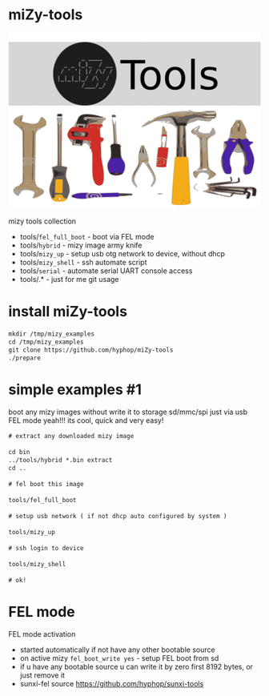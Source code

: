 # miZy-tools

![miZy - tools](pics/mizy_tools.gif)

mizy tools collection

+ tools/`fel_full_boot`	- boot via FEL mode 
+ tools/`hybrid`	- mizy image army knife 
+ tools/`mizy_up`	- setup usb otg network to device, without dhcp
+ tools/`mizy_shell`	- ssh automate script
+ tools/`serial`	- automate serial UART console access
+ tools/.*		- just for me git usage

# install miZy-tools

```
mkdir /tmp/mizy_examples
cd /tmp/mizy_examples
git clone https://github.com/hyphop/miZy-tools
./prepare
```

# simple examples #1

boot any mizy images without write it to storage sd/mmc/spi just via usb FEL mode
yeah!!! its cool, quick and very easy!

```
# extract any downloaded mizy image

cd bin
../tools/hybrid *.bin extract
cd ..

# fel boot this image

tools/fel_full_boot

# setup usb network ( if not dhcp auto configured by system )

tools/mizy_up

# ssh login to device

tools/mizy_shell

# ok!

```

# FEL mode

FEL mode activation

+ started automatically if not have any other bootable source
+ on active mizy `fel_boot_write yes` - setup FEL boot from sd
+ if u have any bootable source u can write it by zero first 8192 bytes, or just remove it
+ sunxi-fel source https://github.com/hyphop/sunxi-tools

